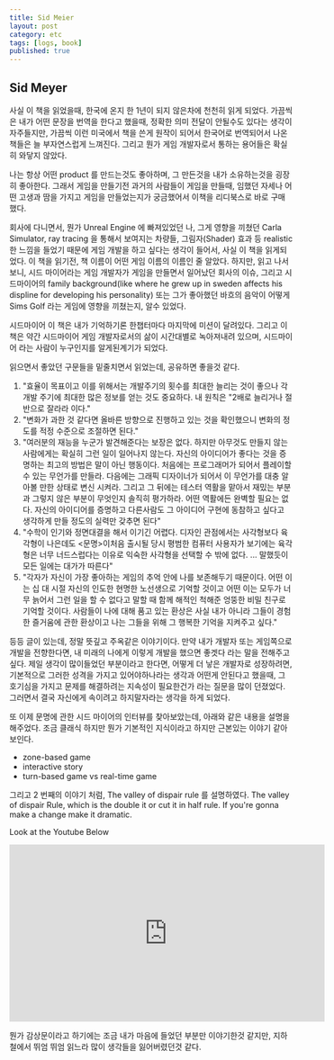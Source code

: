 ```yaml
---
title: Sid Meier
layout: post
category: etc
tags: [logs, book]
published: true
---
```




## Sid Meyer

사실 이 책을 읽었을때, 한국에 온지 한 1년이 되지 않은차에 천천히 읽게 되었다. 가끔씩은 내가 어떤 문장을 번역을 한다고 했을때, 정확한 의미 전달이 안될수도 있다는 생각이 자주들지만, 가끔씩 이런 미국에서 책을 쓴게 원작이 되어서 한국어로 번역되어서 나온 책들은 늘 부자연스럽게 느껴진다. 그리고 뭔가 게임 개발자로서 통하는 용어들은 확실히 와닿지 않았다.

나는 항상 어떤 product 를 만드는것도 좋아하며, 그 만든것을 내가 소유하는것을 굉장히 좋아한다. 그래서 게임을 만들기전 과거의 사람들이 게임을 만들때, 임했던 자세나 어떤 고생과 땀을 가지고 게임을 만들었는지가 궁금했어서 이책을 리디북스로 바로 구매 했다. 

회사에 다니면서, 뭔가 Unreal Engine 에 빠져있었던 나, 그게 영향을 끼쳤던 Carla Simulator, ray tracing 을 통해서 보여지는 차량들, 그림자(Shader) 효과 등 realistic 한 느낌을 들었기 때문에 게임 개발을 하고 싶다는 생각이 들어서, 사실 이 책을 읽게되었다. 이 책을 읽기전, 책 이름이 어떤 게임 이름의 이름인 줄 알았다. 하지만, 읽고 나서 보니, 시드 마이어라는 게임 개발자가 게임을 만들면서 일어났던 회사의 이슈, 그리고 시드마이어의 family background(like where he grew up in sweden affects his displine for developing his personality) 또는 그가 좋아했던 바흐의 음악이 어떻게 Sims Golf 라는 게임에 영향을 끼쳤는지, 알수 있었다.

시드마이어 이 책은 내가 기억하기론 한챕터마다 마지막에 미션이 달려있다. 그리고 이 책은 약간 시드마이어 게임 개발자로서의 삶이 시간대별로 녹아져내려 있으며, 시드마이어 라는 사람이 누구인지를 알게된계기가 되었다.

읽으면서 좋았던 구문들을 밑줄치면서 읽었는데, 공유하면 좋을것 같다.

1. "효율이 목표이고 이를 위해서는 개발주기의 횟수를 최대한 늘리는 것이 좋으나 각 개발 주기에 최대한 많은 정보를 얻는 것도 중요하다. 내 원칙은 "2배로 늘리거나 절반으로 잘라라 이다."
2. "변화가 과한 것 같다면 올바른 방향으로 진행하고 있는 것을 확인했으니 변화의 정도를 적정 수준으로 조절하면 된다."
3. "여러분의 재능을 누군가 발견해준다는 보장은 없다. 하지만 아무것도 만들지 않는 사람에게는 확실히 그런 일이 일어나지 않는다. 자신의 아이디어가 좋다는 것을 증명하는 최고의 방법은 말이 아닌 행동이다. 처음에는 프로그래머가 되어서 플레이할 수 있는 무언가를 만들라. 다음에는 그래픽 디자이너가 되어서 이 무언가를 대충 알아볼 만한 상태로 변신 시켜라. 그리고 그 뒤에는 테스터 역활을 맡아서 재밌는 부분과 그렇지 않은 부분이 무엇인지 솔직히 평가하라. 어떤 역활에든 완벽할 필요는 없다. 자신의 아이디어를 증명하고 다른사람도 그 아이디어 구현에 동참하고 싶다고 생각하게 만들 정도의 실력만 갖추면 된다"
4. "수학이 인기와 정면대결을 해서 이기긴 어렵다. 디자인 관점에서는 사각형보다 육각형이 나은데도 <문명>이처음 출시될 당시 평범한 컴퓨터 사용자가 보기에는 육각형은 너무 너드스럽다는 이유로 익숙한 사각형을 선택할 수 밖에 없다. ... 말했듯이 모든 일에는 대가가 따른다"
5. "각자가 자신이 가장 좋아하는 게임의 추억 안에 나를 보존해두기 때문이다. 어떤 이는 십 대 시절 자신의 인도한 현명한 노선생으로 기억할 것이고 어떤 이는 모두가 너무 늙어서 그런 일을 할 수 없다고 말할 때 함께 해적인 척해준 엉뚱한 비밀 친구로 기억할 것이다. 사람들이 나에 대해 품고 있는 환상은 사실 내가 아니라 그들이 경험한 즐거움에 관한 환상이고 나는 그들을 위해 그 행복한 기억을 지켜주고 싶다."

등등 글이 있는데, 정말 뜻깊고 주옥같은 이야기이다. 만약 내가 개발자 또는 게임쪽으로 개발을 전향한다면, 내 미래의 나에게 이렇게 개발을 했으면 좋겟다 라는 말을 전해주고 싶다. 제일 생각이 많이들었던 부분이라고 한다면, 어떻게 더 낳은 개발자로 성장하려면, 기본적으로 그러한 성격을 가지고 있어야하나라는 생각과 어떤게 안된다고 했을때, 그 호기심을 가지고 문제를 해결하려는 지속성이 필요한건가 라는 질문을 많이 던졌었다. 그러면서 결국 자신에게 속이려고 하지말자라는 생각을 하게 되었다.

또 이제 문명에 관한 시드 마이어의 인터뷰를 찾아보았는데, 아래와 같은 내용을 설명을 해주었다. 조금 클래식 하지만 뭔가 기본적인 지식이라고 하지만 근본있는 이야기 같아 보인다.
* zone-based game
* interactive story
* turn-based game vs real-time game

그리고 2 번째의 이야기 처럼, The valley of dispair rule 를 설명하였다.
The valley of dispair Rule, which is the double it or cut it in half rule. If you're gonna make a change make it dramatic. 

Look at the Youtube Below <br/>
<div align="center"><iframe width="560" height="315"
src="https://www.youtube.com/embed/XwUM33VJRbY" 
frameborder="0" 
allow="accelerometer; autoplay; encrypted-media; gyroscope; picture-in-picture" 
allowfullscreen></iframe></div>

뭔가 감상문이라고 하기에는 조금 내가 마음에 들었던 부분만 이야기한것 같지만, 지하철에서 뛰엄 뛰엄 읽느라 많이 생각들을 잃어버렸던것 같다.

